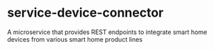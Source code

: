 # service-device-connector
A microservice that provides REST endpoints to integrate smart home devices from various smart home product lines
